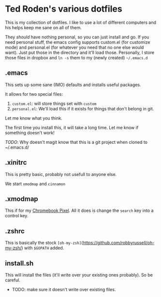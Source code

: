 # Ted Roden's various dotfiles

This is my collection of dotfiles. I like to use a lot of different computers and his helps keep me sane on all of them.

They *should* have nothing personal, so you can just install and go. If you need personal stuff, the emacs config supports custom.el (for customize mode) and personal.el (for whatever you need that no one else would want). Just put those in the directory and it'll load those. Personally, I store those files in dropbox and `ln -s` them to my (newly created) `~/.emacs.d`

## .emacs

This sets up some sane (IMO) defaults and installs useful packages.

It allows for two special files:

1. `custom.el`: will store things set with `custom`
2. `personal.el`: We'll load this if it exists for things that don't belong in git. 

Let me know what you think.

The first time you install this, it will take a long time. Let me know if something doesn't work!

*TODO*: Why doesn't magit know that this is a git project when cloned to ~/.emacs.d/

## .xinitrc

This is pretty basic, probably not usefull to anyone else.

We start `xmodmap` and `cinnamon`

## .xmodmap

This if for my [Chromebook Pixel](http://www.amazon.com/gp/product/B00BM7Y7DQ/ref=as_li_tl?ie=UTF8&camp=1789&creative=390957&creativeASIN=B00BM7Y7DQ&linkCode=as2&tag=tedrodcom-20&linkId=SICDVA2IRDFKLAU3). All it does is change the `search` key into a control key.

## .zshrc

This is basically the stock `[oh-my-zsh]`(https://github.com/robbyrussell/oh-my-zsh/) with `$GOPATH` added.


## install.sh

This will install the files (it'll write over your existing ones probably). So be careful.

- TODO: make sure it doesn't write over existing files.
